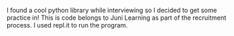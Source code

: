 I found a cool python library while interviewing so I decided to get some practice in! This is code belongs to Juni Learning as part of the recruitment process. I used repl.it to run the program.